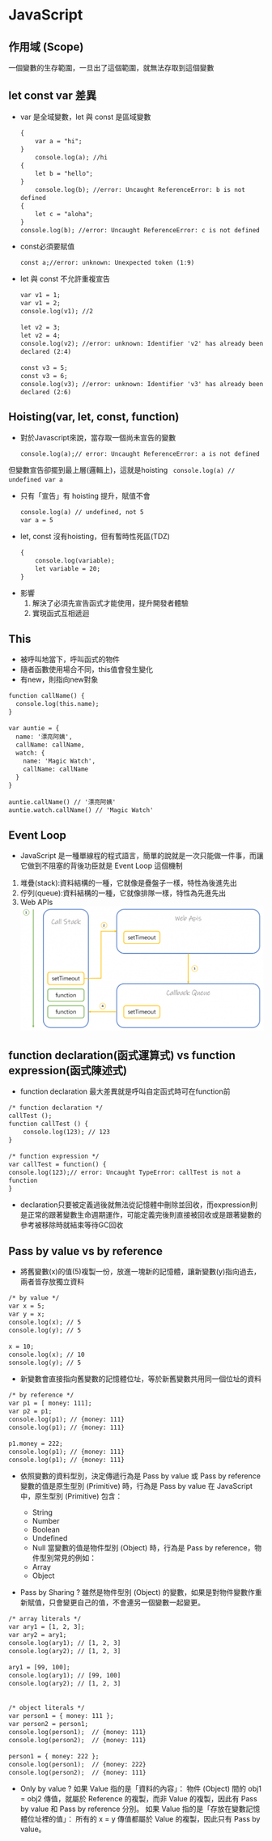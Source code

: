 # JavaScript

## 作用域 (Scope)
一個變數的生存範圍，一旦出了這個範圍，就無法存取到這個變數

## let const var 差異
- var 是全域變數，let 與 const 是區域變數
    ``` 
    {
        var a = "hi";
    }
        console.log(a); //hi
    {
        let b = "hello";
    }
        console.log(b); //error: Uncaught ReferenceError: b is not defined
    {
        let c = "aloha";
    }
    console.log(b); //error: Uncaught ReferenceError: c is not defined
    ```

- const必須要賦值
    ``` 
    const a;//error: unknown: Unexpected token (1:9)
    ```

- let 與 const 不允許重複宣告
    ``` 
    var v1 = 1;
    var v1 = 2;
    console.log(v1); //2

    let v2 = 3;
    let v2 = 4;
    console.log(v2); //error: unknown: Identifier 'v2' has already been declared (2:4)

    const v3 = 5;
    const v3 = 6;
    console.log(v3); //error: unknown: Identifier 'v3' has already been declared (2:6)
    ```

## Hoisting(var, let, const, function)
- 對於Javascript來說，當存取一個尚未宣告的變數
    ``` 
    console.log(a);// error: Uncaught ReferenceError: a is not defined
    ```
但變數宣告卻擺到最上層(邏輯上)，這就是hoisting
    ``` 
    console.log(a) // undefined
    var a
    ```
- 只有「宣告」有 hoisting 提升，賦值不會
    ``` 
    console.log(a) // undefined, not 5
    var a = 5   
    ```
- let, const 沒有hoisting，但有暫時性死區(TDZ)
    ```
    { 
        console.log(variable);
        let variable = 20;
    }
    ```
- 影響 
    1. 解決了必須先宣告函式才能使用，提升開發者體驗
    2. 實現函式互相遞迴

## This
- 被呼叫地當下，呼叫函式的物件
- 隨者函數使用場合不同，this值會發生變化
- 有new，則指向new對象
```
function callName() {
  console.log(this.name);
}

var auntie = {
  name: '漂亮阿姨',
  callName: callName,
  watch: {
    name: 'Magic Watch',
    callName: callName
  }
}

auntie.callName() // '漂亮阿姨'
auntie.watch.callName() // 'Magic Watch'
```

## Event Loop
- JavaScript 是一種單線程的程式語言，簡單的說就是一次只能做一件事，而讓它做到不阻塞的背後功臣就是 Event Loop 這個機制
1. 堆疊(stack):資料結構的一種，它就像是疊盤子一樣，特性為後進先出
2. 佇列(queue):資料結構的一種，它就像排隊一樣，特性為先進先出
3. Web APIs 
![image](https://github.com/Ccj82378/Interview_QA/blob/main/img/EventLoop.png)

## function declaration(函式運算式) vs function expression(函式陳述式) 
- function declaration 最大差異就是呼叫自定函式時可在function前
```
/* function declaration */
callTest ();
function callTest () {
	console.log(123); // 123
}

/* function expression */
var callTest = function() {
console.log(123);// error: Uncaught TypeError: callTest is not a function
}
```
- declaration只要被定義過後就無法從記憶體中刪除並回收，而expression則是正常的跟著變數生命週期運作，可能定義完後則直接被回收或是跟著變數的參考被移除時就結束等待GC回收

## Pass by value vs by reference
- 將舊變數(x)的值(5)複製一份，放進一塊新的記憶體，讓新變數(y)指向過去，兩者皆存放獨立資料
```
/* by value */
var x = 5;
var y = x; 
console.log(x); // 5
console.log(y); // 5

x = 10;
console.log(x); // 10
sonsole.log(y); // 5
```

- 新變數會直接指向舊變數的記憶體位址，等於新舊變數共用同一個位址的資料
```
/* by reference */
var p1 = [ money: 111];
var p2 = p1;
console.log(p1); // {money: 111}
console.log(p1); // {money: 111}

p1.money = 222;
console.log(p1); // {money: 111}
console.log(p1); // {money: 111}
```

- 依照變數的資料型別，決定傳遞行為是 Pass by value 或 Pass by reference
    變數的值是原生型別 (Primitive) 時，行為是 Pass by value
    在 JavaScript 中，原生型別 (Primitive) 包含：
    - String
    - Number
    - Boolean
    - Undefined
    - Null 
    當變數的值是物件型別 (Object) 時，行為是 Pass by reference，物件型別常見的例如：
    - Array
    - Object

- Pass by Sharing ?
雖然是物件型別 (Object) 的變數，如果是對物件變數作重新賦值，只會變更自己的值，不會連另一個變數一起變更。
```
/* array literals */
var ary1 = [1, 2, 3];
var ary2 = ary1;
console.log(ary1); // [1, 2, 3]
console.log(ary2); // [1, 2, 3]

ary1 = [99, 100];
console.log(ary1); // [99, 100]
console.log(ary2); // [1, 2, 3]


/* object literals */
var person1 = { money: 111 };
var person2 = person1;
console.log(person1);  // {money: 111}
console.log(person2);  // {money: 111}

person1 = { money: 222 };
console.log(person1);  // {money: 222}
console.log(person2);  // {money: 111}
```

- Only by value ?
如果 Value 指的是「資料的內容」：
物件 (Object) 間的 obj1 = obj2 傳值，就屬於 Reference 的複製，而非 Value 的複製，因此有 Pass by value 和 Pass by reference 分別。
如果 Value 指的是「存放在變數記憶體位址裡的值」：
所有的 x = y 傳值都屬於 Value 的複製，因此只有 Pass by value。